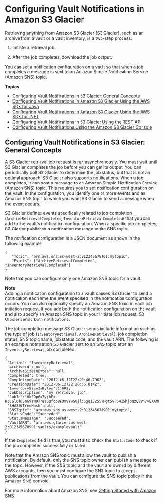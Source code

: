 # Configuring Vault Notifications in Amazon S3 Glacier<a name="configuring-notifications"></a>

Retrieving anything from Amazon S3 Glacier \(S3 Glacier\), such as an archive from a vault or a vault inventory, is a two\-step process\. 

 

1. Initiate a retrieval job\. 

1. After the job completes, download the job output\. 

You can set a notification configuration on a vault so that when a job completes a message is sent to an Amazon Simple Notification Service \(Amazon SNS\) topic\. 

**Topics**
+ [Configuring Vault Notifications in S3 Glacier: General Concepts](#configuring-notifications.general)
+ [Configuring Vault Notifications in Amazon S3 Glacier Using the AWS SDK for Java](configuring-notifications-sdk-java.md)
+ [Configuring Vault Notifications in Amazon S3 Glacier Using the AWS SDK for \.NET](configuring-notifications-sdk-dotnet.md)
+ [Configuring Vault Notifications in S3 Glacier Using the REST API](configuring-notifications-rest-api.md)
+ [Configuring Vault Notifications Using the Amazon S3 Glacier Console](configuring-notifications-console.md)

## Configuring Vault Notifications in S3 Glacier: General Concepts<a name="configuring-notifications.general"></a>

A S3 Glacier retrieval job request is ran asynchronously\. You must wait until S3 Glacier completes the job before you can get its output\. You can periodically poll S3 Glacier to determine the job status, but that is not an optimal approach\. S3 Glacier also supports notifications\. When a job completes, it can post a message to an Amazon Simple Notification Service \(Amazon SNS\) topic\. This requires you to set notification configuration on the vault\. In the configuration, you identify one or more events and an Amazon SNS topic to which you want S3 Glacier to send a message when the event occurs\. 

S3 Glacier defines events specifically related to job completion \(`ArchiveRetrievalCompleted`, `InventoryRetrievalCompleted`\) that you can add to the vault's notification configuration\. When a specific job completes, S3 Glacier publishes a notification message to the SNS topic\.

 The notification configuration is a JSON document as shown in the following example\. 

```
{    
   "Topic": "arn:aws:sns:us-west-2:012345678901:mytopic",    
   "Events": ["ArchiveRetrievalCompleted", "InventoryRetrievalCompleted"] 
}
```

Note that you can configure only one Amazon SNS topic for a vault\. 

 

**Note**  
Adding a notification configuration to a vault causes S3 Glacier to send a notification each time the event specified in the notification configuration occurs\. You can also optionally specify an Amazon SNS topic in each job initiation request\. If you add both the notification configuration on the vault and also specify an Amazon SNS topic in your initiate job request, S3 Glacier sends both notifications\. 

The job completion message S3 Glacier sends include information such as the type of job \(`InventoryRetrieval`, `ArchiveRetrieval`\), job completion status, SNS topic name, job status code, and the vault ARN\. The following is an example notification S3 Glacier sent to an SNS topic after an `InventoryRetrieval` job completed\. 

 

```
{
 "Action": "InventoryRetrieval",
 "ArchiveId": null,
 "ArchiveSizeInBytes": null,
 "Completed": true,
 "CompletionDate": "2012-06-12T22:20:40.790Z",
 "CreationDate": "2012-06-12T22:20:36.814Z",
 "InventorySizeInBytes":11693,
 "JobDescription": "my retrieval job",
 "JobId":"HkF9p6o7yjhFx-K3CGl6fuSm6VzW9T7esGQfco8nUXVYwS0jlb5gq1JZ55yHgt5vP54ZShjoQzQVVh7vEXAMPLEjobID",
 "SHA256TreeHash":null,
 "SNSTopic": "arn:aws:sns:us-west-2:012345678901:mytopic",
 "StatusCode":"Succeeded",
 "StatusMessage": "Succeeded",
 "VaultARN": "arn:aws:glacier:us-west-2:012345678901:vaults/examplevault"
}
```

If the `Completed` field is true, you must also check the `StatusCode` to check if the job completed successfully or failed\. 

Note that the Amazon SNS topic must allow the vault to publish a notification\. By default, only the SNS topic owner can publish a message to the topic\. However, if the SNS topic and the vault are owned by different AWS accounts, then you must configure the SNS topic to accept publications from the vault\. You can configure the SNS topic policy in the Amazon SNS console\.  

For more information about Amazon SNS, see [Getting Started with Amazon SNS](https://docs.aws.amazon.com/sns/latest/gsg/Welcome.html)\.